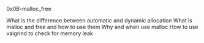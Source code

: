 0x0B-malloc_free

What is the difference between automatic and dynamic allocation
What is malloc and free and how to use them
Why and when use malloc
How to use valgrind to check for memory leak
